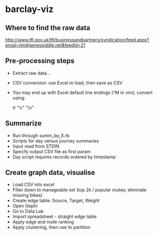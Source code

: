 barclay-viz
===========

## Where to find the raw data

http://www.tfl.gov.uk/tfl/businessandpartners/syndication/feed.aspx?email=jim@jamessiddle.net&feedId=21

## Pre-processing steps

- Extract raw data...
- CSV conversion: use Excel to load, then save as CSV
- You may end up with Excel default line endings (^M in vim); convert using:

    tr "\r" "\n"  

## Summarize

- Run through summ_by_X.rb
- Scripts for day versus journey summaries
- Input read from STDIN
- Specify output CSV file as first param
- Day script requires records ordered by timestamp

## Create graph data, visualise

- Load CSV into excel
- Filter down to manageable set (top 2k / popular routes; eliminate missing bikes)
- Create edge table: Source, Target, Weight
- Open Gephi
- Go to Data Lab
- Import spreadsheet - straight edge table
- Apply edge and node ranking
- Apply clustering, then use to partition

